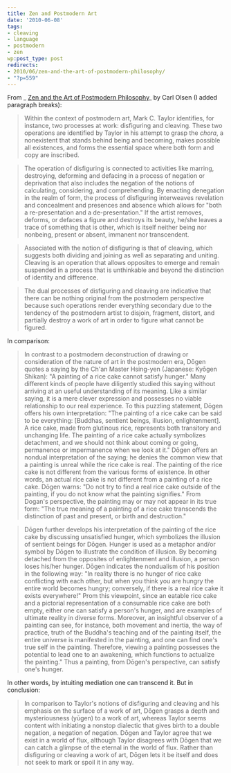 ```yaml
---
title: Zen and Postmodern Art
date: '2010-06-08'
tags:
- cleaving
- language
- postmodern
- zen
wp:post_type: post
redirects:
- 2010/06/zen-and-the-art-of-postmodern-philosophy/
- "?p=559"
---
```


From _ [Zen and the Art of Postmodern Philosophy]( http://books.google.com/books?id=VR1SYOYq6r8C&pg=PA10&lpg=PA10&dq=cleaving+in+philosophy&source=bl&ots=eg_6e5AkC1&sig=b5e6qRmSOeSq9GuEKXvGy1jrf7Y&hl=en&ei=9RPBSfuaFpbEMaLH7aoN&sa=X&oi=book_result&resnum=3&ct=result)_ by Carl Olsen (I added paragraph breaks):

> Within the context of postmodern art, Mark C. Taylor identifies, for instance, two processes at work: disfiguring and cleaving. These two operations are identified by Taylor in his attempt to grasp the _chora_, a nonexistent that stands behind being and becoming, makes possible all existences, and forms the essential space where both form and copy are inscribed.

>

> The operation of disfiguring is connected to activities like marring, destroying, deforming and defacing in a process of negation or deprivation that also includes the negation of the notions of calculating, considering, and comprehending. By enacting denegation in the realm of form, the process of disfiguring interweaves revelation and concealment and presences and absence which allows for "both a re-presentation and a de-presentation." If the artist removes, deforms, or defaces a figure and destroys its beauty, he/she leaves a trace of something that is other, which is itself neither being nor nonbeing, present or absent, immanent nor transcendent.

>

> Associated with the notion of disfiguring is that of cleaving, which suggests both dividing and joining as well as separating and uniting. Cleaving is an operation that allows opposites to emerge and remain suspended in a process that is unthinkable and beyond the distinction of identity and difference.

>

> The dual processes of disfiguring and cleaving are indicative that there can be nothing original from the postmodern perspective because such operations render everything secondary due to the tendency of the postmodern artist to disjoin, fragment, distort, and partially destroy a work of art in order to figure what cannot be figured.

In comparison:

> In contrast to a postmodern deconstruction of drawing or consideration of the nature of art in the postmodern era, Dōgen quotes a saying by the Ch'an Master Hsing-yen (Japanese: Kyōgen Shikan): "A painting of a rice cake cannot satisfy hunger." Many different kinds of people have diligently studied this saying without arriving at an useful understanding of its meaning. Like a similar saying, it is a mere clever expression and possesses no viable relationship to our real experience. To this puzzling statement, Dōgen offers his own interpretation: "The painting of a rice cake can be said to be everything: [Buddhas, sentient beings, illusion, enlightenment]. A rice cake, made from glutinous rice, represents both transitory and unchanging life. The painting of a rice cake actually symbolizes detachment, and we should not think about coming or going, permanence or impermanence when we look at it." Dōgen offers an nondual interpretation of the saying; he denies the common view that a painting is unreal while the rice cake is real. The painting of the rice cake is not different from the various forms of existence. In other words, an actual rice cake is not different from a painting of a rice cake. Dōgen warns: "Do not try to find a real rice cake outside of the painting, if you do not know what the painting signifies." From Dogan's perspective, the painting may or may not appear in its true form: "The true meaning of a painting of a rice cake transcends the distinction of past and present, or birth and destruction."

>

> Dōgen further develops his interpretation of the painting of the rice cake by discussing unsatisfied hunger, which symbolizes the illusion of sentient beings for Dōgen. Hunger is used as a metaphor and/or symbol by Dōgen to illustrate the condition of illusion. By becoming detached from the opposites of enlightenment and illusion, a person loses his/her hunger. Dōgen indicates the nondualism of his position in the following way: "In reality there is no hunger of rice cake conflicting with each other, but when you think you are hungry the entire world becomes hungry; conversely, if there is a real rice cake it exists everywhere!" Prom this viewpoint, since an eatable rice cake and a pictorial representation of a consumable rice cake are both empty, either one can satisfy a person's hunger, and are examples of ultimate reality in diverse forms. Moreover, an insightful observer of a painting can see, for instance, both movement and inertia, the way of practice, truth of the Buddha's teaching and of the painting itself, the entire universe is manifested in the painting, and one can find one's true self in the painting. Therefore, viewing a painting possesses the potential to lead one to an awakening, which functions to actualize the painting." Thus a painting, from Dōgen's perspective, can satisfy one's hunger.

In other words, by intuiting mediation one can transcend it. But in conclusion:

> In comparison to Taylor's notions of disfiguring and cleaving and his emphasis on the surface of a work of art, Dōgen grasps a depth and mysteriousness (yūgen) to a work of art, whereas Taylor seems content with initiating a nonstop dialectic that gives birth to a double negation, a negation of negation. Dōgen and Taylor agree that we exist in a world of flux, although Taylor disagrees with Dōgen that we can catch a glimpse of the eternal in the world of flux. Rather than disfiguring or cleaving a work of art, Dōgen lets it be itself and does not seek to mark or spoil it in any way.
